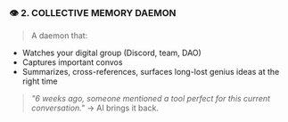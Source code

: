 ### 👁️ 2. **COLLECTIVE MEMORY DAEMON**

> A daemon that:

- Watches your digital group (Discord, team, DAO)
- Captures important convos
- Summarizes, cross-references, surfaces long-lost genius ideas at the right time

> _"6 weeks ago, someone mentioned a tool perfect for this current conversation."_
> → AI brings it back.
